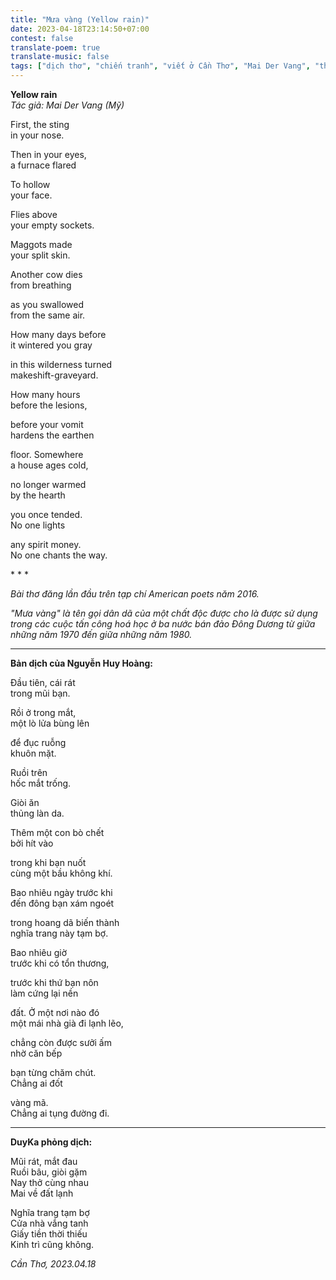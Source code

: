 ```yaml
---
title: "Mưa vàng (Yellow rain)"
date: 2023-04-18T23:14:50+07:00
contest: false
translate-poem: true
translate-music: false
tags: ["dịch thơ", "chiến tranh", "viết ở Cần Thơ", "Mai Der Vang", "thơ Mỹ"]
---
```

**Yellow rain**  
*Tác giả: Mai Der Vang (Mỹ)*  
  
First, the sting  
in your nose.  
  
Then in your eyes,  
a furnace flared  
  
To hollow  
your face.  
  
Flies above  
your empty sockets.  
  
Maggots made  
your split skin.  
  
Another cow dies  
from breathing  
  
as you swallowed  
from the same air.  
  
How many days before  
it wintered you gray  
  
in this wilderness turned  
makeshift-graveyard.  
  
How many hours  
before the lesions,  
  
before your vomit  
hardens the earthen  
  
floor. Somewhere  
a house ages cold,  
  
no longer warmed  
by the hearth  
  
you once tended.  
No one lights  
  
any spirit money.  
No one chants the way.  
  
\* \* \*
  
*Bài thơ đăng lần đầu trên tạp chí American poets năm 2016.*  
  
*"Mưa vàng" là tên gọi dân dã của một chất độc được cho là được sử dụng trong các cuộc tấn công hoá học ở ba nước bán đảo Đông Dương từ giữa những năm 1970 đến giữa những năm 1980.*  
  
***
  
**Bản dịch của Nguyễn Huy Hoàng:**  
  
Đầu tiên, cái rát  
trong mũi bạn.  
  
Rồi ở trong mắt,  
một lò lửa bùng lên  
  
để đục ruỗng  
khuôn mặt.  
  
Ruồi trên  
hốc mắt trống.  
  
Giòi ăn  
thủng làn da.  
  
Thêm một con bò chết  
bởi hít vào  
  
trong khi bạn nuốt  
cùng một bầu không khí.  
  
Bao nhiêu ngày trước khi  
đến đông bạn xám ngoét  
  
trong hoang dã biến thành  
nghĩa trang này tạm bợ.  
  
Bao nhiêu giờ  
trước khi có tổn thương,  
  
trước khi thứ bạn nôn  
làm cứng lại nền  
  
đất. Ở một nơi nào đó  
một mái nhà già đi lạnh lẽo,  
  
chẳng còn được sưởi ấm  
nhờ căn bếp  
  
bạn từng chăm chút.  
Chẳng ai đốt  
  
vàng mã.  
Chẳng ai tụng đường đi.  
  
***
  
**DuyKa phỏng dịch:**  
  
Mũi rát, mắt đau  
Ruồi bâu, giòi gặm  
Nay thở cùng nhau  
Mai về đất lạnh  
  
Nghĩa trang tạm bợ  
Cửa nhà vắng tanh  
Giấy tiền thời thiếu  
Kinh trì cũng không.  
  
*Cần Thơ, 2023.04.18*